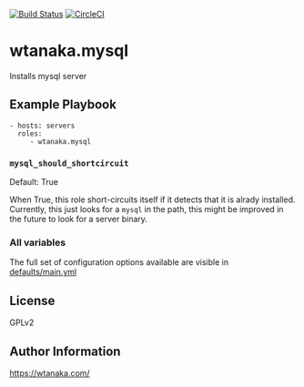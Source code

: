 [![Build Status](https://travis-ci.org/wtanaka/ansible-role-mysql.svg?branch=master)](https://travis-ci.org/wtanaka/ansible-role-mysql)
[![CircleCI](https://circleci.com/gh/wtanaka/ansible-role-mysql.svg?style=svg)](https://circleci.com/gh/wtanaka/ansible-role-mysql)

wtanaka.mysql
=============

Installs mysql server

Example Playbook
----------------

    - hosts: servers
      roles:
         - wtanaka.mysql

### `mysql_should_shortcircuit`

Default: True

When True, this role short-circuits itself if it detects that it is
alrady installed.  Currently, this just looks for a `mysql` in the
path, this might be improved in the future to look for a server
binary.

### All variables

The full set of configuration options available are visible in
[defaults/main.yml](defaults/main.yml)

License
-------

GPLv2

Author Information
------------------

https://wtanaka.com/
